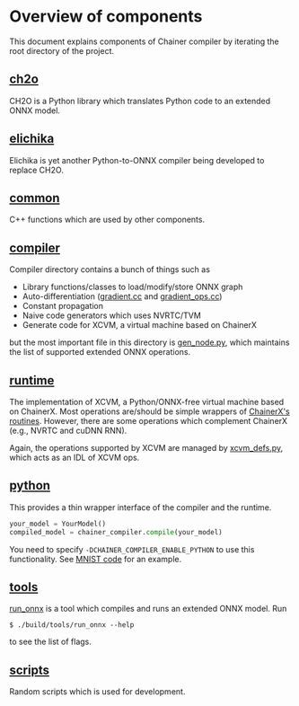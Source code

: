 # Overview of components

This document explains components of Chainer compiler by iterating the root directory of the project.

## [ch2o](/ch2o)

CH2O is a Python library which translates Python code to an extended ONNX model.

## [elichika](/elichika)

Elichika is yet another Python-to-ONNX compiler being developed to replace CH2O.

## [common](/common)

C++ functions which are used by other components.

## [compiler](/compiler)

Compiler directory contains a bunch of things such as

- Library functions/classes to load/modify/store ONNX graph
- Auto-differentiation ([gradient.cc](/compiler/gradient.cc) and [gradient_ops.cc](/compiler/gradient_ops.cc))
- Constant propagation
- Naive code generators which uses NVRTC/TVM
- Generate code for XCVM, a virtual machine based on ChainerX

but the most important file in this directory is [gen_node.py](/compiler/gen_node.py), which maintains the list of supported extended ONNX operations.

## [runtime](/runtime)

The implementation of XCVM, a Python/ONNX-free virtual machine based on ChainerX. Most operations are/should be simple wrappers of [ChainerX's routines](https://github.com/chainer/chainer/tree/master/chainerx_cc/chainerx/routines). However, there are some operations which complement ChainerX (e.g., NVRTC and cuDNN RNN).

Again, the operations supported by XCVM are managed by [xcvm_defs.py](/runtime/xcvm_defs.py), which acts as an IDL of XCVM ops.

## [python](/python)

This provides a thin wrapper interface of the compiler and the runtime.

```python
your_model = YourModel()
compiled_model = chainer_compiler.compile(your_model)
```

You need to specify `-DCHAINER_COMPILER_ENABLE_PYTHON` to use this functionality. See [MNIST code](/examples/mnist) for an example.

## [tools](/tools)

[run_onnx](/tools/run_onnx.cc) is a tool which compiles and runs an extended ONNX model. Run

```shell-session
$ ./build/tools/run_onnx --help
```

to see the list of flags.

## [scripts](/scripts)

Random scripts which is used for development.
